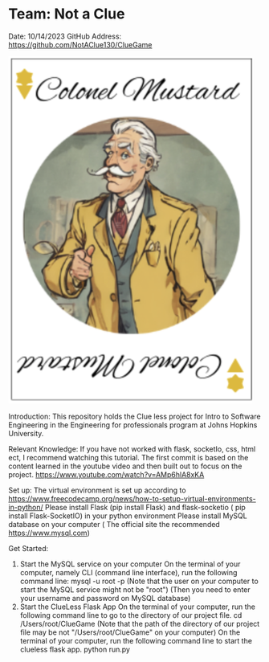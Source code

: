# Team: Not a Clue
Date: 10/14/2023
GitHub Address: https://github.com/NotAClue130/ClueGame

![image](https://github.com/NotAClue130/ClueGame/blob/main/client/static/images/ColMustard.png)


Introduction:
This repository holds the Clue less project for Intro to Software Engineering in the Engineering for professionals program at Johns Hopkins University.


Relevant Knowledge:
If you have not worked with flask, socketIo, css, html ect, I recommend watching this tutorial. The first commit is based on
the content learned in the youtube video and then built out to focus on the project.
https://www.youtube.com/watch?v=AMp6hlA8xKA


Set up:
The virtual environment is set up according to https://www.freecodecamp.org/news/how-to-setup-virtual-environments-in-python/
Please install Flask (pip install Flask) and flask-socketio ( pip install Flask-SocketIO) in your python environment
Please install MySQL database on your computer ( The official site the recommended https://www.mysql.com)


Get Started:
1. Start the MySQL service on your computer
On the terminal of your computer, namely CLI (command line interface), run the following command line:
mysql -u root -p
(Note that the user on your computer to start the MySQL service might not be "root")
(Then you need to enter your username and password on MySQL database)
2. Start the ClueLess Flask App
On the terminal of your computer, run the following command line to go to the directory of our project file.
cd /Users/root/ClueGame
(Note that the path of the directory of our project file may be not "/Users/root/ClueGame" on your computer)
On the terminal of your computer, run the following command line to start the clueless flask app.
python run.py
